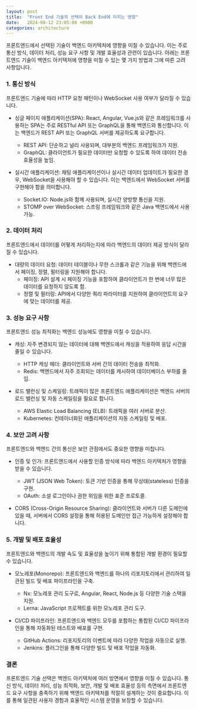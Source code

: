 ```yaml
---
layout: post
title:  "Front End 기술의 선택이 Back End에 미치는 영향"
date:   2024-08-12 23:05:00 +0900
categories: architecture
---
```


프론트엔드에서 선택된 기술이 백엔드 아키텍처에 영향을 미칠 수 있습니다. 이는 주로 통신 방식, 데이터 처리, 성능 요구 사항 및 개발 효율성과 관련이 있습니다. 아래는 프론트엔드 기술이 백엔드 아키텍처에 영향을 미칠 수 있는 몇 가지 방법과 그에 따른 고려 사항입니다.

### 1. 통신 방식
프론트엔드 기술에 따라 HTTP 요청 패턴이나 WebSocket 사용 여부가 달라질 수 있습니다.

* 싱글 페이지 애플리케이션(SPA): React, Angular, Vue.js와 같은 프레임워크를 사용하는 SPA는 주로 RESTful API 또는 GraphQL을 통해 백엔드와 통신합니다. 이는 백엔드가 REST API 또는 GraphQL 서버를 제공하도록 요구합니다.
    * REST API: 단순하고 널리 사용되며, 대부분의 백엔드 프레임워크가 지원.
    * GraphQL: 클라이언트가 필요한 데이터만 요청할 수 있도록 하여 데이터 전송 효율성을 높임.

* 실시간 애플리케이션: 채팅 애플리케이션이나 실시간 데이터 업데이트가 필요한 경우, WebSocket을 사용해야 할 수 있습니다. 이는 백엔드에서 WebSocket 서버를 구현해야 함을 의미합니다.
    * Socket.IO: Node.js와 함께 사용되며, 실시간 양방향 통신을 지원.
    * STOMP over WebSocket: 스프링 프레임워크와 같은 Java 백엔드에서 사용 가능.

### 2. 데이터 처리
프론트엔드에서 데이터를 어떻게 처리하는지에 따라 백엔드의 데이터 제공 방식이 달라질 수 있습니다.

* 대량의 데이터 요청: 데이터 테이블이나 무한 스크롤과 같은 기능을 위해 백엔드에서 페이징, 정렬, 필터링을 지원해야 합니다.
    * 페이징: API 설계 시 페이징 기능을 포함하여 클라이언트가 한 번에 너무 많은 데이터를 요청하지 않도록 함.
    * 정렬 및 필터링: API에서 다양한 쿼리 파라미터를 지원하여 클라이언트의 요구에 맞는 데이터를 제공.

### 3. 성능 요구 사항
프론트엔드 성능 최적화는 백엔드 성능에도 영향을 미칠 수 있습니다.

* 캐싱: 자주 변경되지 않는 데이터에 대해 백엔드에서 캐싱을 적용하여 응답 시간을 줄일 수 있습니다.
    * HTTP 캐싱 헤더: 클라이언트와 서버 간의 데이터 전송을 최적화.
    * Redis: 백엔드에서 자주 조회되는 데이터를 캐시하여 데이터베이스 부하를 줄임.

* 로드 밸런싱 및 스케일링: 트래픽이 많은 프론트엔드 애플리케이션은 백엔드 서버의 로드 밸런싱 및 자동 스케일링을 필요로 합니다.
    * AWS Elastic Load Balancing (ELB): 트래픽을 여러 서버로 분산.
    * Kubernetes: 컨테이너화된 애플리케이션의 자동 스케일링 및 배포.

### 4. 보안 고려 사항
프론트엔드와 백엔드 간의 통신은 보안 관점에서도 중요한 영향을 미칩니다.

* 인증 및 인가: 프론트엔드에서 사용할 인증 방식에 따라 백엔드 아키텍처가 영향을 받을 수 있습니다.
    * JWT (JSON Web Token): 토큰 기반 인증을 통해 무상태(stateless) 인증을 구현.
    * OAuth: 소셜 로그인이나 권한 위임을 위한 표준 프로토콜.

* CORS (Cross-Origin Resource Sharing): 클라이언트와 서버가 다른 도메인에 있을 때, 서버에서 CORS 설정을 통해 허용된 도메인만 접근 가능하게 설정해야 합니다.

### 5. 개발 및 배포 효율성
프론트엔드와 백엔드의 개발 속도 및 효율성을 높이기 위해 통합된 개발 환경이 필요할 수 있습니다.

* 모노레포(Monorepo): 프론트엔드와 백엔드를 하나의 리포지토리에서 관리하여 일관된 빌드 및 배포 파이프라인을 구축.
    * Nx: 모노레포 관리 도구로, Angular, React, Node.js 등 다양한 기술 스택을 지원.
    * Lerna: JavaScript 프로젝트를 위한 모노레포 관리 도구.

* CI/CD 파이프라인: 프론트엔드와 백엔드 모두를 포함하는 통합된 CI/CD 파이프라인을 통해 자동화된 테스트와 배포를 구현.
    * GitHub Actions: 리포지토리의 이벤트에 따라 다양한 작업을 자동으로 실행.
    * Jenkins: 플러그인을 통해 다양한 빌드 및 배포 작업을 자동화.

### 결론
프론트엔드 기술 선택은 백엔드 아키텍처에 여러 방면에서 영향을 미칠 수 있습니다. 통신 방식, 데이터 처리, 성능 최적화, 보안, 개발 및 배포 효율성 등의 측면에서 프론트엔드 요구 사항을 충족하기 위해 백엔드 아키텍처를 적절히 설계하는 것이 중요합니다. 이를 통해 일관된 사용자 경험과 효율적인 시스템 운영을 보장할 수 있습니다.